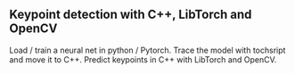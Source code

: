 ## Keypoint detection with C++, LibTorch and OpenCV

Load / train a neural net in python / Pytorch. Trace the model with tochsript and move it to C++. Predict keypoints in C++ with LibTorch and OpenCV.
